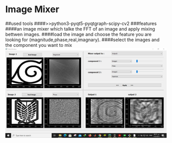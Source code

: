 # Image Mixer 
##used tools 
####>>python3-pyqt5-pyqtgraph-scipy-cv2
###features
####an image mixer which talke the FFT of an image and apply mixing bettwen images. 
####load the image and choose the feature you are looking for (magnitude,phase,real,imagnary). 
####select the images and the component you want to mix 
![Alt Text](out.png)